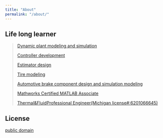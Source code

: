 ```yaml
---
title: "About"
permalink: "/about/"
---
```


## Life long learner

>[Dynamic plant modeling and simulation](http://proceedings.asmedigitalcollection.asme.org/proceeding.aspx?articleid=1602706)
>
>[Controller development](https://ieeexplore.ieee.org/document/4357200/?reload=true)
>
>[Estimator design](https://drive.google.com/file/d/0B1duByb9ynfMYXJ5MVZaaFFlSUk/view)
>
>[Tire modeling](https://drive.google.com/file/d/0B1duByb9ynfMby1BT2s4dHJnYUE/view)
>
>[Automotive brake component design and simulation modeling](https://drive.google.com/file/d/0B-YBNZLEh-eSTGlkT2ZUb0d0bFE/view)
>
>[Mathworks Certified MATLAB Associate](https://drive.google.com/open?id=0B-YBNZLEh-eSeEJhdWVpamRvejNvSjZQVXR6eEMtalM0Z1p3)
>
>[Thermal&Fluid](https://ncees.org/wp-content/uploads/PE-Mech_Thermal-Apr-2017.pdf)[Professional Engineer(Michigan license#:6201066645)](https://account.ncees.org/rn/1659426-1032221-e6515b2)

## License

[public domain](http://unlicense.org/)

